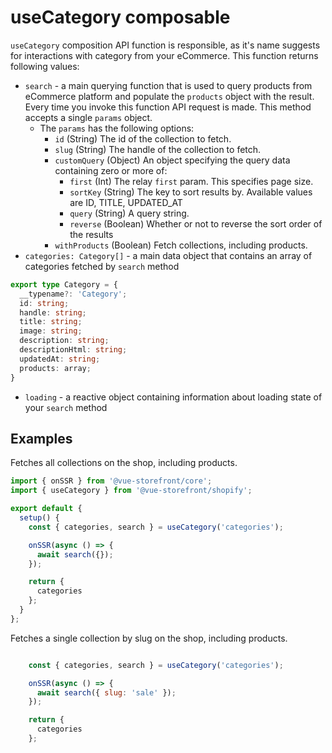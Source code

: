 # useCategory composable

`useCategory` composition API function is responsible, as it's name suggests for interactions with category from your eCommerce. This function returns following values:

- `search` - a main querying function that is used to query products from eCommerce platform and populate the `products` object with the result. Every time you invoke this function API request is made. This method accepts a single `params` object.
    - The `params` has the following options:
        - `id` (String) The id of the collection to fetch.
        - `slug` (String) The handle of the collection to fetch.
        - `customQuery` (Object) An object specifying the query data containing zero or more of:
            - `first` (Int) The relay `first` param. This specifies page size.
            - `sortKey` (String) The key to sort results by. Available values are ID, TITLE, UPDATED_AT
            - `query` (String) A query string.
            - `reverse` (Boolean) Whether or not to reverse the sort order of the results
        - `withProducts` (Boolean) Fetch collections, including products.
- `categories: Category[]` - a main data object that contains an array of categories fetched by `search` method
```typescript
export type Category = {
  __typename?: 'Category';
  id: string;
  handle: string;
  title: string;
  image: string;
  description: string;
  descriptionHtml: string;
  updatedAt: string;
  products: array;
}
```
- `loading` - a reactive object containing information about loading state of your `search` method


## Examples

Fetches all collections on the shop, including products.

```javascript
import { onSSR } from '@vue-storefront/core';
import { useCategory } from '@vue-storefront/shopify';

export default {
  setup() {
    const { categories, search } = useCategory('categories');

    onSSR(async () => {
      await search({});
    });

    return {
      categories
    };
  }
};
```

Fetches a single collection by slug on the shop, including products.

```javascript

    const { categories, search } = useCategory('categories');

    onSSR(async () => {
      await search({ slug: 'sale' });
    });

    return {
      categories
    };

```
